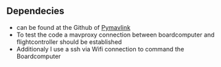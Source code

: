 ## Dependecies
- can be found at the Github of [Pymavlink](https://github.com/ArduPilot/pymavlink#installation)
- To test the code a mavproxy connection between boardcomputer and flightcontroller should be established
- Additionaly I use a ssh via Wifi connection to command the Boardcomputer 
